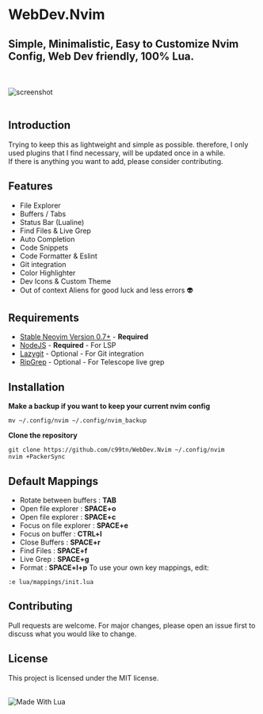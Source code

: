 # WebDev.Nvim
## Simple, Minimalistic, Easy to Customize Nvim Config, Web Dev friendly, 100% Lua.
<br></br>
![screenshot](https://raw.githubusercontent.com/c99tn/WebDev.Nvim/main/Nvim.png)
<br></br>  
## Introduction
Trying to keep this as lightweight and simple as possible. therefore, I only used plugins that I find necessary,
will be updated once in a while.  
If there is anything you want to add, please consider contributing.
## Features
- File Explorer
- Buffers / Tabs
- Status Bar (Lualine)
- Find Files & Live Grep
- Auto Completion
- Code Snippets
- Code Formatter & Eslint
- Git integration
- Color Highlighter
- Dev Icons & Custom Theme
- Out of context Aliens for good luck and less errors 👽
## Requirements
- [Stable Neovim Version 0.7+](https://github.com/neovim/neovim/releases/tag/v0.5.0) - **Required**
- [NodeJS](https://nodejs.org/) - **Required** - For LSP
- [Lazygit](https://github.com/jesseduffield/lazygit) - Optional - For Git integration
- [RipGrep](https://github.com/BurntSushi/ripgrep) - Optional - For Telescope live grep
## Installation
**Make a backup if you want to keep your current nvim config**
```
mv ~/.config/nvim ~/.config/nvim_backup
```
**Clone the repository**  
```
git clone https://github.com/c99tn/WebDev.Nvim ~/.config/nvim
nvim +PackerSync
```
## Default Mappings
- Rotate between buffers : **TAB**
- Open file explorer : **SPACE+o**
- Open file explorer : **SPACE+c**
- Focus on file explorer : **SPACE+e**
- Focus on buffer : **CTRL+l**
- Close Buffers : **SPACE+r**
- Find Files : **SPACE+f**
- Live Grep : **SPACE+g**
- Format : **SPACE+l+p**
To use your own key mappings, edit:
```
:e lua/mappings/init.lua
```

## Contributing
Pull requests are welcome. For major changes, please open an issue first to discuss what you would like to change.

## License
This project is licensed under the MIT license.

<a>
  <br>
  <img  align="center"  src="https://camo.githubusercontent.com/fb35c80bee4e2fb5f42c1a79d6e168174e3b45db20acdb3a2c23005ff46cdbb2/68747470733a2f2f696d672e736869656c64732e696f2f62616467652f4d616465253230776974682532304c75612d626c75652e7376673f7374796c653d666f722d7468652d6261646765266c6f676f3d6c7561" alt="Made With Lua">
</a>

